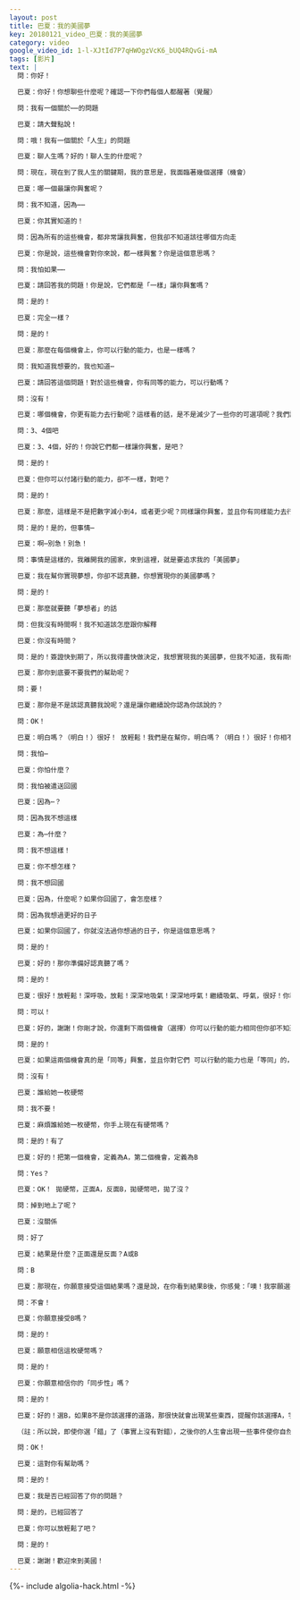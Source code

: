 ```yaml
---
layout: post
title: 巴夏：我的美國夢
key: 20180121_video_巴夏：我的美國夢
category: video
google_video_id: 1-l-XJtId7P7qHWOgzVcK6_bUQ4RQvGi-mA
tags: [影片]
text: |
  問：你好！

  巴夏：你好！你想聊些什麼呢？確認一下你們每個人都醒著（覺醒）

  問：我有一個關於⋯⋯的問題

  巴夏：請大聲點說！

  問：哦！我有一個關於「人生」的問題

  巴夏：聊人生嗎？好的！聊人生的什麼呢？

  問：現在，現在到了我人生的關鍵期，我的意思是，我面臨著幾個選擇（機會）

  巴夏：哪一個最讓你興奮呢？

  問：我不知道，因為⋯⋯

  巴夏：你其實知道的！

  問：因為所有的這些機會，都非常讓我興奮，但我卻不知道該往哪個方向走

  巴夏：你是說，這些機會對你來說，都一樣興奮？你是這個意思嗎？

  問：我怕如果⋯⋯

  巴夏：請回答我的問題！你是說，它們都是「一樣」讓你興奮嗎？

  問：是的！

  巴夏：完全一樣？

  問：是的！

  巴夏：那麼在每個機會上，你可以行動的能力，也是一樣嗎？

  問：我知道我想要的，我也知道⋯

  巴夏：請回答這個問題！對於這些機會，你有同等的能力，可以行動嗎？

  問：沒有！

  巴夏：哪個機會，你更有能力去行動呢？這樣看的話，是不是減少了一些你的可選項呢？我們談論的你的機會，有幾個？5個？10個？

  問：3、4個吧

  巴夏：3、4個，好的！你說它們都一樣讓你興奮，是吧？

  問：是的！

  巴夏：但你可以付諸行動的能力，卻不一樣，對吧？

  問：是的！

  巴夏：那麼，這樣是不是把數字減小到4，或者更少呢？同樣讓你興奮，並且你有同樣能力去行動的機會，這樣有多少個呢？兩個？

  問：是的！是的，但事情⋯

  巴夏：啊⋯別急！別急！

  問：事情是這樣的，我離開我的國家，來到這裡，就是要追求我的「美國夢」

  巴夏：我在幫你實現夢想，你卻不認真聽，你想實現你的美國夢嗎？

  問：是的！

  巴夏：那麼就要聽「夢想者」的話

  問：但我沒有時間啊！我不知道該怎麼跟你解釋

  巴夏：你沒有時間？

  問：是的！簽證快到期了，所以我得盡快做決定，我想實現我的美國夢，但我不知道，我有兩個機會，但我不知道，他會不會幫我留下來

  巴夏：那你到底要不要我們的幫助呢？

  問：要！

  巴夏：那你是不是該認真聽我說呢？還是讓你繼續說你認為你該說的？

  問：OK！

  巴夏：明白嗎？（明白！）很好！ 放輕鬆！我們是在幫你，明白嗎？（明白！）很好！你相不相信你的生活？（生命、人生）

  問：我怕⋯

  巴夏：你怕什麼？

  問：我怕被遣送回國

  巴夏：因為⋯？

  問：因為我不想這樣

  巴夏：為⋯什麼？

  問：我不想這樣！

  巴夏：你不想怎樣？

  問：我不想回國

  巴夏：因為，什麼呢？如果你回國了，會怎麼樣？

  問：因為我想過更好的日子

  巴夏：如果你回國了，你就沒法過你想過的日子，你是這個意思嗎？

  問：是的！

  巴夏：好的！那你準備好認真聽了嗎？

  問：是的！

  巴夏：很好！放輕鬆！深呼吸，放鬆！深深地吸氣！深深地呼氣！繼續吸氣、呼氣，很好！你準備好了沒？我們繼續，你可以回答幾個問題嗎？

  問：可以！

  巴夏：好的，謝謝！你剛才說，你還剩下兩個機會（選擇）你可以行動的能力相同但你卻不知道要選哪一個，是吧？

  問：是的！

  巴夏：如果這兩個機會真的是「同等」興奮，並且你對它們 可以行動的能力也是「等同」的，那麼，你可以這麼做，你有一枚硬幣嗎？

  問：沒有！

  巴夏：誰給她一枚硬幣

  問：我不要！

  巴夏：麻煩誰給她一枚硬幣，你手上現在有硬幣嗎？

  問：是的！有了

  巴夏：好的！把第一個機會，定義為A，第二個機會，定義為B

  問：Yes？

  巴夏：OK！ 拋硬幣，正面A，反面B，拋硬幣吧，拋了沒？

  問：掉到地上了呢？

  巴夏：沒關係

  問：好了

  巴夏：結果是什麼？正面還是反面？A或B

  問：B

  巴夏：那現在，你願意接受這個結果嗎？還是說，在你看到結果B後，你感覺：「噢！我寧願選擇A」

  問：不會！

  巴夏：你願意接受B嗎？

  問：是的！

  巴夏：願意相信這枚硬幣嗎？

  問：是的！

  巴夏：你願意相信你的「同步性」嗎？

  問：是的！

  巴夏：好的！選B，如果B不是你該選擇的道路，那很快就會出現某些東西，提醒你該選擇A，宇宙的同步性就是這麼運作的，你能理解嗎？

  （註：所以說，即使你選「錯」了（事實上沒有對錯），之後你的人生會出現一些事件使你自然而然的逐步修正你的選擇，然後踏上你該走的道路，那是對每個人成長來說獨一無二的進化之路，所以在宇宙角度來看，你總是在對的地方，體驗你要體驗的，這些都是你成長的資糧，沒有所謂的錯誤。）

  問：OK！

  巴夏：這對你有幫助嗎？

  問：是的！

  巴夏：我是否已經回答了你的問題？

  問：是的，已經回答了

  巴夏：你可以放輕鬆了吧？

  問：是的！

  巴夏：謝謝！歡迎來到美國！
---
```


{%- include algolia-hack.html -%}
